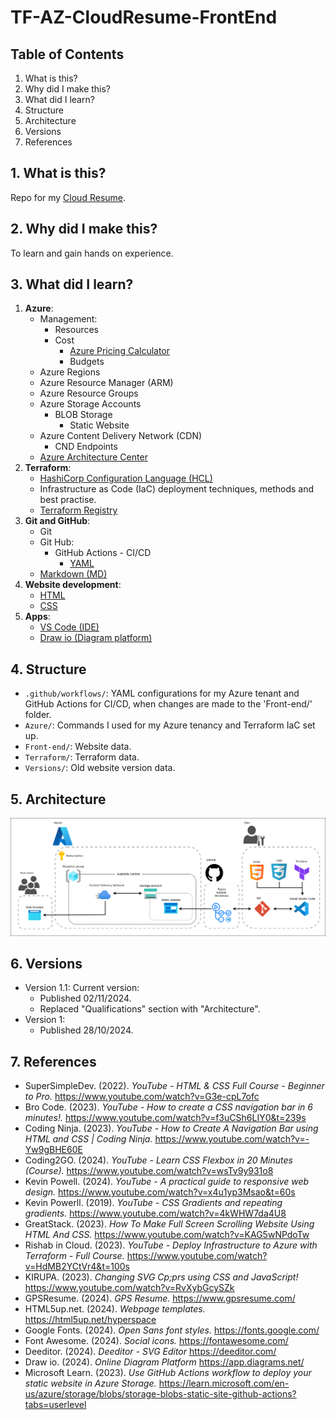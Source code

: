 # **TF-AZ-CloudResume-FrontEnd**

## **Table of Contents**
  1. What is this?
  2. Why did I make this?
  3. What did I learn?
  4. Structure
  5. Architecture
  6. Versions
  7. References


## **1. What is this?**
Repo for my [Cloud Resume](https://tf-az-cdn-obedresume.azureedge.net/).


## **2. Why did I make this?**
To learn and gain hands on experience.


## **3. What did I learn?**
  1. **Azure**:
      - Management:
          - Resources
          - Cost
              - [Azure Pricing Calculator](https://azure.microsoft.com/en-us/pricing/calculator/)
              - Budgets
      - Azure Regions
      - Azure Resource Manager (ARM)
      - Azure Resource Groups
      - Azure Storage Accounts
          - BLOB Storage
              - Static Website
      - Azure Content Delivery Network (CDN)
          - CND Endpoints
      - [Azure Architecture Center](https://learn.microsoft.com/en-us/azure/architecture/)
  2. **Terraform**:
      - [HashiCorp Configuration Language (HCL)](https://github.com/Obed213/TF-AZ-CloudResume-FrontEnd/blob/main/Terraform/main.tf)
      - Infrastructure as Code (IaC) deployment techniques, methods and best practise.
      - [Terraform Registry](https://registry.terraform.io/)
  3. **Git and GitHub**:
      - Git
      - Git Hub:
          - GitHub Actions - CI/CD
            - [YAML](https://github.com/Obed213/TF-AZ-CloudResume-FrontEnd/blob/main/.github/workflows/frontend.main.yml)
      - [Markdown (MD)](https://github.com/Obed213/TF-AZ-CloudResume-FrontEnd/blob/main/README.md?plain=1)
  4. **Website development**:
      - [HTML](https://github.com/Obed213/TF-AZ-CloudResume-FrontEnd/blob/main/Front-end/index.html)
      - [CSS](https://github.com/Obed213/TF-AZ-CloudResume-FrontEnd/blob/main/Front-end/styles/main.css)
  5. **Apps**:
      - [VS Code (IDE)](https://code.visualstudio.com/Download)
      - [Draw io (Diagram platform)](https://app.diagrams.net/)
    

## **4. Structure**
  - `.github/workflows/`: YAML configurations for my Azure tenant and GitHub Actions for CI/CD, when changes are made to the 'Front-end/' folder.
  - `Azure/`: Commands I used for my Azure tenancy and Terraform IaC set up.
  - `Front-end/`: Website data.
  - `Terraform/`: Terraform data.
  - `Versions/`: Old website version data.


## **5. Architecture**
![architecture](/Front-end/images/architecture-light-mode-flat.drawio.png)


## **6. Versions**
  - Version 1.1: Current version:
    - Published 02/11/2024.
    - Replaced "Qualifications" section with "Architecture".
  - Version 1:
    - Published 28/10/2024.


## **7. References**
  - SuperSimpleDev. (2022). *YouTube - HTML & CSS Full Course - Beginner to Pro.* https://www.youtube.com/watch?v=G3e-cpL7ofc
  - Bro Code. (2023). *YouTube - How to create a CSS navigation bar in 6 minutes!.* https://www.youtube.com/watch?v=f3uCSh6LIY0&t=239s
  - Coding Ninja. (2023). *YouTube - How to Create A Navigation Bar using HTML and CSS | Coding Ninja.* https://www.youtube.com/watch?v=-Yw9gBHE60E
  - Coding2GO. (2024). *YouTube - Learn CSS Flexbox in 20 Minutes (Course).* https://www.youtube.com/watch?v=wsTv9y931o8
  - Kevin Powell. (2024). *YouTube - A practical guide to responsive web design.* https://www.youtube.com/watch?v=x4u1yp3Msao&t=60s
  - Kevin Powerll. (2019). *YouTube - CSS Gradients and repeating gradients.*  https://www.youtube.com/watch?v=4kWHW7da4U8
  - GreatStack. (2023). *How To Make Full Screen Scrolling Website Using HTML And CSS.* https://www.youtube.com/watch?v=KAG5wNPdoTw
  - Rishab in Cloud. (2023). *YouTube - Deploy Infrastructure to Azure with Terraform - Full Course.* https://www.youtube.com/watch?v=HdMB2YCtVr4&t=100s
  - KIRUPA. (2023). *Changing SVG Cp;prs using CSS and JavaScript!* https://www.youtube.com/watch?v=RvXybGcySZk
  - GPSResume. (2024). *GPS Resume.* https://www.gpsresume.com/
  - HTML5up.net. (2024). *Webpage templates.*  https://html5up.net/hyperspace
  - Google Fonts. (2024). *Open Sans font styles.* https://fonts.google.com/
  - Font Awesome. (2024). *Social icons.* https://fontawesome.com/
  - Deeditor. (2024). *Deeditor - SVG Editor* https://deeditor.com/
  - Draw io. (2024). *Online Diagram Platform* https://app.diagrams.net/
  - Microsoft Learn. (2023). *Use GitHub Actions workflow to deploy your static website in Azure Storage.* https://learn.microsoft.com/en-us/azure/storage/blobs/storage-blobs-static-site-github-actions?tabs=userlevel





